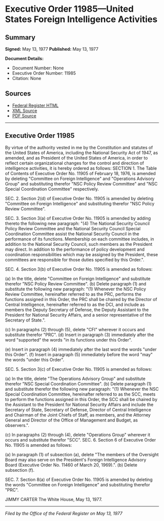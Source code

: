 # Executive Order 11985—United States Foreign Intelligence Activities

## Summary

**Signed:** May 13, 1977
**Published:** May 13, 1977

**Document Details:**
- Document Number: None
- Executive Order Number: 11985
- Citation: None

## Sources
- [Federal Register HTML](https://www.presidency.ucsb.edu/documents/executive-order-11985-united-states-foreign-intelligence-activities)
- [XML Source](None)
- [PDF Source](None)

---

## Executive Order 11985

By virtue of the authority vested in me by the Constitution and statutes of the United States of America, including the National Security Act of 1947, as amended, and as President of the United States of America, in order to reflect certain organizational changes for the control and direction of intelligence activities, it is hereby ordered as follows:
SECTION 1. The Table of Contents of Executive Order No. 11905 of February 18, 1976, is amended by deleting "Committee on Foreign Intelligence" and "Operations Advisory Group" and substituting therefor "NSC Policy Review Committee" and "NSC Special Coordination Committee" respectively.

SEC. 2. Section 2(d) of Executive Order No. 11905 is amended by deleting "Committee on Foreign Intelligence" and substituting therefor "NSC Policy Review Committee".

SEC. 3. Section 3(a) of Executive Order No. 11905 is amended by adding thereto the following new paragraph:
"(4) The National Security Council Policy Review Committee and the National Security Council Special Coordination Committee assist the National Security Council in the performance of its functions. Membership on each committee includes, in addition to the National Security Council, such members as the President may direct. In addition to the performance of policy development and coordination responsibilities which may be assigned by the President, these committees are responsible for those duties specified by this Order.".

SEC. 4. Section 3(b) of Executive Order No. 11905 is amended as follows:

(a) In the title, delete "Committee on Foreign Intelligence" and substitute therefor "NSC Policy Review Committee".
(b) Delete paragraph (1) and substitute the following new paragraph:
"(1) Whenever the NSC Policy Review Committee, hereinafter referred to as the PRC, performs the functions assigned in this Order, the PRC shall be chaired by the Director of Central Intelligence, hereinafter referred to as the DCI, and include as members the Deputy Secretary of Defense, the Deputy Assistant to the President for National Security Affairs, and a senior representative of the Secretary of State.".

(c) In paragraphs (2) through (5), delete "CFI" wherever it occurs and substitute therefor "PRC".
(d) Insert in paragraph (3) immediately after the word "supported" the words "in its functions under this Order".

(e) Insert in paragraph (4) immediately after the last word the words "under this Order".
(f) Insert in paragraph (5) immediately before the word "may" the words "under this Order".

SEC. 5. Section 3(c) of Executive Order No. 11905 is amended as follows:

(a) In the title, delete "The Operations Advisory Group" and substitute therefor "NSC Special Coordination Committee".
(b) Delete paragraph (1) and substitute therefor the following new paragraph:
"(1) Whenever the NSC Special Coordination Committee, hereinafter referred to as the SCC, meets to perform the functions assigned in this Order, the SCC shall be chaired by the Assistant to the President for National Security Affairs and include the Secretary of State, Secretary of Defense, Director of Central Intelligence and Chairman of the Joint Chiefs of Staff, as members, and the Attorney General and Director of the Office of Management and Budget, as observers.".

(c) In paragraphs (2) through (4), delete "Operations Group" wherever it occurs and substitute therefor "SCC".
SEC. 6. Section 6 of Executive Order No. 11905 is amended as follows:

(a) In paragraph (1) of subsection (a), delete "The members of the Oversight Board may also serve on the President's Foreign Intelligence Advisory Board (Executive Order No. 11460 of March 20, 1969).".
(b) Delete subsection (f).

SEC. 7. Section 8(a) of Executive Order No. 11905 is amended by deleting the words "Committee on Foreign Intelligence" and substituting therefor "PRC".

JIMMY CARTER
The White House,
May 13, 1977.

---

*Filed by the Office of the Federal Register on May 13, 1977*
